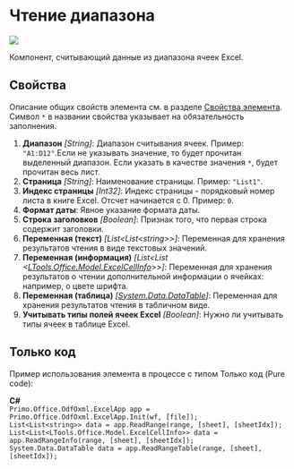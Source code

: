 # Чтение диапазона

![](../../../resources/basic/myoffice/table/Cropped-ReadRange.png)

Компонент, считывающий данные из диапазона ячеек Excel.

## Свойства
Описание общих свойств элемента см. в разделе [Свойства элемента](https://docs.primo-rpa.ru/primo-rpa/primo-studio/process/elements#svoistva-elementa).\
Символ `*` в названии свойства указывает на обязательность заполнения.

1. **Диапазон** *[String]*: Диапазон считывания ячеек. Пример: `"A1:D12"`.Если не указывать значение, то будет прочитан выделенный диапазон. Если указать в качестве значения `*`, будет прочитан весь лист.
2. **Страница** *[String]*: Наименование страницы. Пример: `"List1"`.
3. **Индекс страницы** *[Int32]*: Индекс страницы - порядковый номер листа в книге Excel. Отсчет начинается с 0. Пример: `0`.
4. **Формат даты**: Явное указание формата даты. 
5. **Строка заголовков** *[Boolean]*: Признак того, что первая строка содержит заголовки.
6. **Переменная (текст)** *[List\<List\<string>>]*: Переменная для хранения результатов чтения в виде текстовых значений.
7. **Переменная (информация)** *[List\<List \<[LTools.Office.Model.ExcelCellInfo](https://docs.primo-rpa.ru/primo-rpa/g_elements/osnovnye-elementy/prilozhenie-excel/datatypes/excelcellinfo)>>]*: Переменная для хранения результатов о чтении дополнительной информации о ячейках: например, о цвете шрифта.
8. **Переменная (таблица)** *[[System.Data.DataTable](https://learn.microsoft.com/ru-ru/dotnet/api/system.data.datatable?view=net-6.0)]*: Переменная для хранения результатов чтения в табличном виде.
9. **Учитывать типы полей ячеек Excel** *[Boolean]*: Нужно ли учитывать типы ячеек в таблице Excel.

## Только код
Пример использования элемента в процессе с типом Только код (Pure code):  

**C#**  
`Primo.Office.OdfOxml.ExcelApp app = Primo.Office.OdfOxml.ExcelApp.Init(wf, [file]);`  
`List<List<string>> data = app.ReadRange(range, [sheet], [sheetIdx]);`  
`List<List<LTools.Office.Model.ExcelCellInfo>> data = app.ReadRangeInfo(range, [sheet], [sheetIdx]);`  
`System.Data.DataTable data = app.ReadRangeTable(range, [sheet], [sheetIdx]);`
